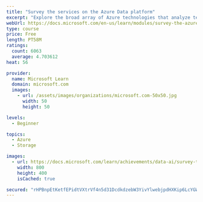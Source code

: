 ```yaml
---
title: "Survey the services on the Azure Data platform"
excerpt: "Explore the broad array of Azure technologies that analyze text or images and relational, nonrelational, or streaming data."
webUrl: https://docs.microsoft.com/en-us/learn/modules/survey-the-azure-data-platform/
type: course
price: Free
length: PT58M
ratings:
  count: 6063
  average: 4.703612
heat: 56

provider:
  name: Microsoft Learn
  domain: microsoft.com
  images:
    - url: /assets/images/organizations/microsoft.com-50x50.jpg
      width: 50
      height: 50

levels:
  - Beginner

topics:
  - Azure
  - Storage

images:
  - url: https://docs.microsoft.com/learn/achievements/data-ai/survey-the-azure-data-platform-badge-social.png
    width: 800
    height: 400
    isCached: true

secured: "rHPBnpEtKetfEPidtVXtrVf4n5d31DcdkdzebW3YivYlwebjpdHXKip6LcYGWp2ubKW9qwSH5WrmMXBjM9P1aZnChYyVLWwZqzd/lWjO3ZccinYwBbWop0omW0WColGa7YWe8s0Ax7T9oYInuNolFlsSPpBO4ZkeC9rk2jQUuLQjQeT/JCQEgnrXjeUloCmc3U2Sh/wbKz9I0DnBbGWs2dTFo4pdOOPSh8sON7VxCUaRa5AtCztNvL6+vk10P2C7vQWrEJo7PZHFts0ov5foqk8j52FLa4VbuNy36ntTFXqv74eRgEbQGzSmB2kpo7O3cswtCPKuOK3OYqWIsnD7CFtyL0SoV+VVlkNL1RtdHyillNzSibKvVjWZckN+c6+N0tkdKz5q0wP6Fv/H9JAGyWHy5JWEx+AsEve3t7yxzC8=;ZndT9KL18mBQ6UipiD/jww=="
---
```


